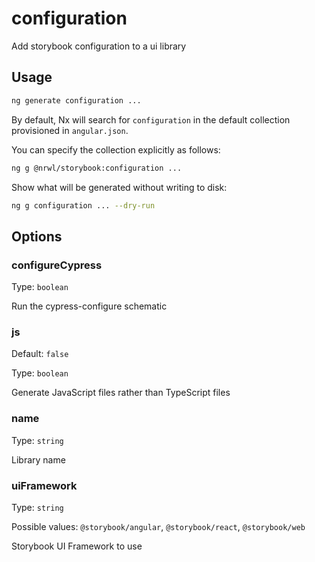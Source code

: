 # configuration

Add storybook configuration to a ui library

## Usage

```bash
ng generate configuration ...
```

By default, Nx will search for `configuration` in the default collection provisioned in `angular.json`.

You can specify the collection explicitly as follows:

```bash
ng g @nrwl/storybook:configuration ...
```

Show what will be generated without writing to disk:

```bash
ng g configuration ... --dry-run
```

## Options

### configureCypress

Type: `boolean`

Run the cypress-configure schematic

### js

Default: `false`

Type: `boolean`

Generate JavaScript files rather than TypeScript files

### name

Type: `string`

Library name

### uiFramework

Type: `string`

Possible values: `@storybook/angular`, `@storybook/react`, `@storybook/web`

Storybook UI Framework to use
